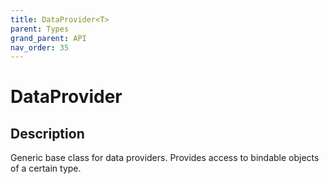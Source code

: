 ```yaml
---
title: DataProvider<T>
parent: Types
grand_parent: API
nav_order: 35
---
```


# DataProvider<T>

## Description

Generic base class for data providers. Provides access to bindable objects of a certain type.
